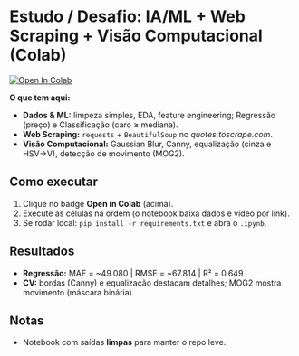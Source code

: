 # Estudo / Desafio: IA/ML + Web Scraping + Visão Computacional (Colab)

[![Open In Colab](https://colab.research.google.com/assets/colab-badge.svg)](
https://colab.research.google.com/drive/1hhowOs12gUiIKeVFFQctOpyhdMdJ0qpH#scrollTo=5a0f113c)

**O que tem aqui:**
- **Dados & ML:** limpeza simples, EDA, feature engineering; Regressão (preço) e Classificação (caro ≥ mediana).
- **Web Scraping:** `requests` + `BeautifulSoup` no *quotes.toscrape.com*.
- **Visão Computacional:** Gaussian Blur, Canny, equalização (cinza e HSV→V), detecção de movimento (MOG2).

## Como executar
1. Clique no badge **Open in Colab** (acima).  
2. Execute as células na ordem (o notebook baixa dados e vídeo por link).  
3. Se rodar local: `pip install -r requirements.txt` e abra o `.ipynb`.

## Resultados
- **Regressão:** MAE = ~49.080 | RMSE = ~67.814 | R² = 0.649 
- **CV:** bordas (Canny) e equalização destacam detalhes; MOG2 mostra movimento (máscara binária).

## Notas
- Notebook com saídas **limpas** para manter o repo leve.  
